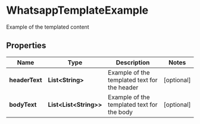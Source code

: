

# WhatsappTemplateExample

Example of the templated content

## Properties

| Name | Type | Description | Notes |
|------------ | ------------- | ------------- | -------------|
|**headerText** | **List&lt;String&gt;** | Example of the templated text for the header |  [optional] |
|**bodyText** | **List&lt;List&lt;String&gt;&gt;** | Example of the templated text for the body |  [optional] |



